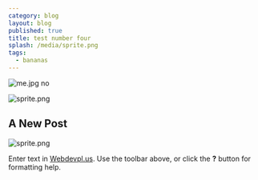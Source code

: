 ```yaml
---
category: blog
layout: blog
published: true
title: test number four
splash: /media/sprite.png
tags:
  - bananas
---
```

![me.jpg]({{site.baseurl}}/media/me.jpg)
no


![sprite.png]({{site.baseurl}}/media/sprite.png)
## A New Post
![sprite.png]({{site.baseurl}}/media/sprite.png)

Enter text in [Webdevpl.us](https://webdevpl.us/). Use the toolbar above, or click the **?** button for formatting help.
